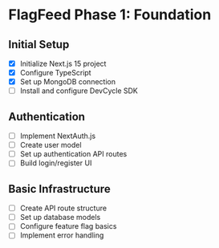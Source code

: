 # FlagFeed Phase 1: Foundation

## Initial Setup

- [x] Initialize Next.js 15 project
- [x] Configure TypeScript
- [x] Set up MongoDB connection
- [ ] Install and configure DevCycle SDK

## Authentication

- [ ] Implement NextAuth.js
- [ ] Create user model
- [ ] Set up authentication API routes
- [ ] Build login/register UI

## Basic Infrastructure

- [ ] Create API route structure
- [ ] Set up database models
- [ ] Configure feature flag basics
- [ ] Implement error handling
